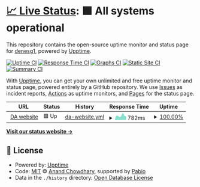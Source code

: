 # [📈 Live Status](https://denesg1.github.io/upptime): <!--live status--> **🟩 All systems operational**

This repository contains the open-source uptime monitor and status page for [denesg1](https://denesg1.github.io/upptime), powered by [Upptime](https://github.com/upptime/upptime).

[![Uptime CI](https://github.com/denesg1/upptime/workflows/Uptime%20CI/badge.svg)](https://github.com/denesg1/upptime/actions?query=workflow%3A%22Uptime+CI%22)
[![Response Time CI](https://github.com/denesg1/upptime/workflows/Response%20Time%20CI/badge.svg)](https://github.com/denesg1/upptime/actions?query=workflow%3A%22Response+Time+CI%22)
[![Graphs CI](https://github.com/denesg1/upptime/workflows/Graphs%20CI/badge.svg)](https://github.com/denesg1/upptime/actions?query=workflow%3A%22Graphs+CI%22)
[![Static Site CI](https://github.com/denesg1/upptime/workflows/Static%20Site%20CI/badge.svg)](https://github.com/denesg1/upptime/actions?query=workflow%3A%22Static+Site+CI%22)
[![Summary CI](https://github.com/denesg1/upptime/workflows/Summary%20CI/badge.svg)](https://github.com/denesg1/upptime/actions?query=workflow%3A%22Summary+CI%22)

With [Upptime](https://upptime.js.org), you can get your own unlimited and free uptime monitor and status page, powered entirely by a GitHub repository. We use [Issues](https://github.com/denesg1/upptime/issues) as incident reports, [Actions](https://github.com/denesg1/upptime/actions) as uptime monitors, and [Pages](https://denesg1.github.io/upptime) for the status page.

<!--start: status pages-->
<!-- This summary is generated by Upptime (https://github.com/upptime/upptime) -->
<!-- Do not edit this manually, your changes will be overwritten -->
<!-- prettier-ignore -->
| URL | Status | History | Response Time | Uptime |
| --- | ------ | ------- | ------------- | ------ |
| <img alt="" src="https://icons.duckduckgo.com/ip3/digitalarcher.dev.ico" height="13"> [DA website](https://digitalarcher.dev) | 🟩 Up | [da-website.yml](https://github.com/denesg1/upptime/commits/HEAD/history/da-website.yml) | <details><summary><img alt="Response time graph" src="./graphs/da-website/response-time-week.png" height="20"> 782ms</summary><br><a href="https://denesg1.github.io/upptime/history/da-website"><img alt="Response time 939" src="https://img.shields.io/endpoint?url=https%3A%2F%2Fraw.githubusercontent.com%2Fdenesg1%2Fupptime%2FHEAD%2Fapi%2Fda-website%2Fresponse-time.json"></a><br><a href="https://denesg1.github.io/upptime/history/da-website"><img alt="24-hour response time 271" src="https://img.shields.io/endpoint?url=https%3A%2F%2Fraw.githubusercontent.com%2Fdenesg1%2Fupptime%2FHEAD%2Fapi%2Fda-website%2Fresponse-time-day.json"></a><br><a href="https://denesg1.github.io/upptime/history/da-website"><img alt="7-day response time 782" src="https://img.shields.io/endpoint?url=https%3A%2F%2Fraw.githubusercontent.com%2Fdenesg1%2Fupptime%2FHEAD%2Fapi%2Fda-website%2Fresponse-time-week.json"></a><br><a href="https://denesg1.github.io/upptime/history/da-website"><img alt="30-day response time 939" src="https://img.shields.io/endpoint?url=https%3A%2F%2Fraw.githubusercontent.com%2Fdenesg1%2Fupptime%2FHEAD%2Fapi%2Fda-website%2Fresponse-time-month.json"></a><br><a href="https://denesg1.github.io/upptime/history/da-website"><img alt="1-year response time 939" src="https://img.shields.io/endpoint?url=https%3A%2F%2Fraw.githubusercontent.com%2Fdenesg1%2Fupptime%2FHEAD%2Fapi%2Fda-website%2Fresponse-time-year.json"></a></details> | <details><summary><a href="https://denesg1.github.io/upptime/history/da-website">100.00%</a></summary><a href="https://denesg1.github.io/upptime/history/da-website"><img alt="All-time uptime 100.00%" src="https://img.shields.io/endpoint?url=https%3A%2F%2Fraw.githubusercontent.com%2Fdenesg1%2Fupptime%2FHEAD%2Fapi%2Fda-website%2Fuptime.json"></a><br><a href="https://denesg1.github.io/upptime/history/da-website"><img alt="24-hour uptime 100.00%" src="https://img.shields.io/endpoint?url=https%3A%2F%2Fraw.githubusercontent.com%2Fdenesg1%2Fupptime%2FHEAD%2Fapi%2Fda-website%2Fuptime-day.json"></a><br><a href="https://denesg1.github.io/upptime/history/da-website"><img alt="7-day uptime 100.00%" src="https://img.shields.io/endpoint?url=https%3A%2F%2Fraw.githubusercontent.com%2Fdenesg1%2Fupptime%2FHEAD%2Fapi%2Fda-website%2Fuptime-week.json"></a><br><a href="https://denesg1.github.io/upptime/history/da-website"><img alt="30-day uptime 100.00%" src="https://img.shields.io/endpoint?url=https%3A%2F%2Fraw.githubusercontent.com%2Fdenesg1%2Fupptime%2FHEAD%2Fapi%2Fda-website%2Fuptime-month.json"></a><br><a href="https://denesg1.github.io/upptime/history/da-website"><img alt="1-year uptime 100.00%" src="https://img.shields.io/endpoint?url=https%3A%2F%2Fraw.githubusercontent.com%2Fdenesg1%2Fupptime%2FHEAD%2Fapi%2Fda-website%2Fuptime-year.json"></a></details>

<!--end: status pages-->

[**Visit our status website →**](https://denesg1.github.io/upptime)

## 📄 License

- Powered by: [Upptime](https://github.com/upptime/upptime)
- Code: [MIT](./LICENSE) © [Anand Chowdhary](https://anandchowdhary.com), supported by [Pabio](https://pabio.com)
- Data in the `./history` directory: [Open Database License](https://opendatacommons.org/licenses/odbl/1-0/)
